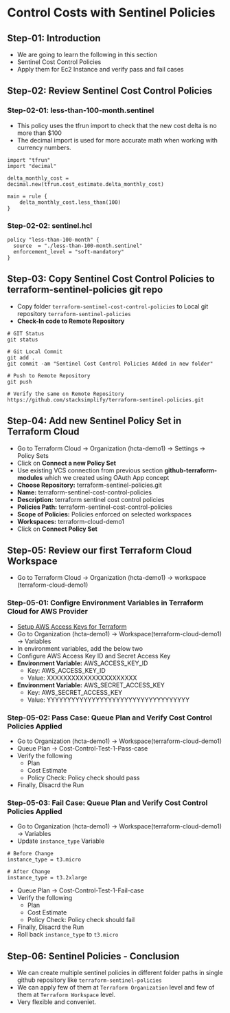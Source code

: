 # Control Costs with Sentinel Policies

## Step-01: Introduction
- We are going to learn the following in this section
- Sentinel Cost Control Policies
- Apply them for Ec2 Instance and verify pass and fail cases

## Step-02: Review Sentinel Cost Control Policies
### Step-02-01: less-than-100-month.sentinel
- This policy uses the tfrun import to check that the new cost delta is no more than \$100
- The decimal import is used for more accurate math when working with currency numbers.
```t
import "tfrun"
import "decimal"

delta_monthly_cost = decimal.new(tfrun.cost_estimate.delta_monthly_cost)

main = rule {
    delta_monthly_cost.less_than(100)
}
```

### Step-02-02: sentinel.hcl
```t
policy "less-than-100-month" {
  source  = "./less-than-100-month.sentinel"
  enforcement_level = "soft-mandatory"
}
```

## Step-03: Copy Sentinel Cost Control Policies to terraform-sentinel-policies git repo
- Copy folder `terraform-sentinel-cost-control-policies` to Local git repository `terraform-sentinel-policies`
- **Check-In code to Remote Repository**
```t
# GIT Status
git status

# Git Local Commit
git add .
git commit -am "Sentinel Cost Control Policies Added in new folder"

# Push to Remote Repository
git push

# Verify the same on Remote Repository
https://github.com/stacksimplify/terraform-sentinel-policies.git
```

## Step-04: Add new Sentinel Policy Set in Terraform Cloud
- Go to Terraform Cloud -> Organization (hcta-demo1) -> Settings -> Policy Sets
- Click on **Connect a new Policy Set**
- Use existing VCS connection from previous section **github-terraform-modules** which we created using OAuth App concept
- **Choose Repository:** terraform-sentinel-policies.git
- **Name:** terraform-sentinel-cost-control-policies
- **Description:** terraform sentinel cost control policies
- **Policies Path:** terraform-sentinel-cost-control-policies
- **Scope of Policies:** Policies enforced on selected workspaces
- **Workspaces:** terraform-cloud-demo1
- Click on **Connect Policy Set**

## Step-05: Review our first Terraform Cloud Workspace
- Go to Terraform Cloud -> Organization (hcta-demo1) -> workspace (terraform-cloud-demo1)
### Step-05-01: Configre Environment Variables in Terraform Cloud for AWS Provider
- [Setup AWS Access Keys for Terraform](https://registry.terraform.io/providers/hashicorp/aws/latest/docs#environment-variables)
- Go to Organization (hcta-demo1) -> Workspace(terraform-cloud-demo1) -> Variables
- In environment variables, add the below two
- Configure AWS Access Key ID and Secret Access Key  
- **Environment Variable:** AWS_ACCESS_KEY_ID
  - Key: AWS_ACCESS_KEY_ID
  - Value: XXXXXXXXXXXXXXXXXXXXXX
- **Environment Variable:** AWS_SECRET_ACCESS_KEY
  - Key: AWS_SECRET_ACCESS_KEY
  - Value: YYYYYYYYYYYYYYYYYYYYYYYYYYYYYYYYYYY

### Step-05-02: Pass Case: Queue Plan and Verify Cost Control Policies Applied
- Go to Organization (hcta-demo1) -> Workspace(terraform-cloud-demo1) 
- Queue Plan -> Cost-Control-Test-1-Pass-case
- Verify the following
  - Plan
  - Cost Estimate
  - Policy Check:  Policy check should pass
- Finally, Disacrd the Run

### Step-05-03: Fail Case: Queue Plan and Verify Cost Control Policies Applied
- Go to Organization (hcta-demo1) -> Workspace(terraform-cloud-demo1) -> Variables
- Update `instance_type` Variable
```t
# Before Change
instance_type = t3.micro

# After Change
instance_type = t3.2xlarge
```
- Queue Plan -> Cost-Control-Test-1-Fail-case
- Verify the following
  - Plan
  - Cost Estimate
  - Policy Check:  Policy check should fail
- Finally, Disacrd the Run
- Roll back `instance_type` to `t3.micro`

## Step-06: Sentinel Policies  - Conclusion
- We can create multiple sentinel policies in different folder paths in single github repository like `terraform-sentinel-policies`
- We can apply few of them at `Terraform Organization` level and few of them at `Terraform Workspace` level.
- Very flexible and conveniet.